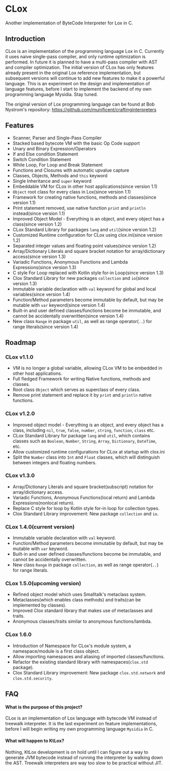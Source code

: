 # CLox
Another implementation of ByteCode Interpreter for Lox in C.

## Introduction
CLox is an implementation of the programming language Lox in C. Currently it uses naive single-pass compiler, and only runtime optimization is performed. In future it is planned to have a multi-pass compiler with AST and compiler optimization. The initial version of CLox has only features already present in the original Lox reference implementation, but subsequent versions will continue to add new features to make it a powerful language. This is an experiment on the design and implementation of language features, before I start to implement the backend of my own programming language Mysidia. Stay tuned. 

The original version of Lox programming language can be found at Bob Nystrom's repository:
https://github.com/munificent/craftinginterpreters

## Features
- Scanner, Parser and Single-Pass Compiler
- Stacked based bytecote VM with the basic Op Code support
- Unary and Binary Expression/Operators
- If and Else condition Statement
- Switch Condition Statement
- While Loop, For Loop and Break Statement
- Functions and Closures with automatic upvalue capture
- Classes, Objects, Methods and `this` keyword
- Single Inheritance and `super` keyword
- Embeddable VM for CLox in other host applications(since version 1.1)
- `Object` root class for every class in Lox(since version 1.1)
- Framework for creating native functions, methods and classes(since version 1.1)
- Print statement removed, use native function `print` and `println` instead(since version 1.1)
- Improved Object Model - Everything is an object, and every object has a class(since version 1.2)
- CLox Standard Library for packages `lang` and `util`(since version 1.2)
- Customized Runtime configuration for CLox using clox.ini(since version 1.2)
- Separated integer values and floating point values(since version 1.2)
- Array/Dictionary Literals and square bracket notation for array/dictionary access(since version 1.3)
- Variadic Functions, Anonymous Functions and Lambda Expressions(since version 1.3)
- C style For Loop replaced with Kotlin style for-in Loop(since version 1.3)
- Clox Standard Library for new packages `collection` and `io`(since version 1.3)
- Immutable variable declaration with `val` keyword for global and local variables(since version 1.4)
- Function/Method parameters become immutable by default, but may be mutable with `var` keyword(since version 1.4)
- Built-in and user defined classes/functions become be immutable, and cannot be accidentally overwritten(since version 1.4)
- New class `Range` in package `util`, as well as range operator(`..`) for range literals(since version 1.4) 

## Roadmap

### CLox v1.1.0
- VM is no longer a global variable, allowing CLox VM to be embedded in other host applications.
- Full fledged Framework for writing Native functions, methods and classes.
- Root class `Object` which serves as superclass of every class.
- Remove print statement and replace it by `print` and `println` native functions.

### CLox v1.2.0
- Improved object model - Everything is an object, and every object has a class, including `nil`, `true`, `false`, `number`, `string`, `function`, `class` etc.
- CLox Standard Library for package `lang` and `util`, which contains classes such as `Boolean`, `Number`, `String`, `Array`, `Dictionary`, `DateTime`, etc.
- Allow customized runtime configurations for CLox at startup with clox.ini
- Split the `Number` class into `Int` and `Float` classes, which will distinguish between integers and floating numbers.

### CLox v1.3.0
- Array/Dictionary Literals and square bracket(subscript) notation for array/dictionary access.
- Variadic Functions, Anonymous Functions(local return) and Lambda Expressions(nonlocal return).
- Replace C style for loop by Kotlin style for-in loop for collection types.
- Clox Standard Library improvement: New package `collection` and `io`.

### CLox 1.4.0(current version)
- Immutable variable declaration with `val` keyword.
- Function/Method parameters become immutable by default, but may be mutable with `var` keyword.
- Built-in and user defined classes/functions become be immutable, and cannot be accidentally overwritten. 
- New class `Range` in package `collection`, as well as range operator(`..`) for range literals. 

### CLox 1.5.0(upcoming version)
- Refined object model which uses Smalltalk's metaclass system.
- Metaclasses(which enables class methods) and traits(can be implemented by classes).
- Improved Clox standard library that makes use of metaclasses and traits. 
- Anonymous classes/traits similar to anonymous functions/lambda.

### CLox 1.6.0
- Introduction of Namespace for CLox's module system, a namespace/module is a first class object.
- Allow importing namespaces and aliasing of imported classes/functions.
- Refactor the existing standard library with namespaces(`clox.std` package).
- Clox Standard Library improvement: New package `clox.std.network` and `clox.std.security`.

## FAQ

#### What is the purpose of this project?
CLox is an implementation of Lox language with bytecode VM instead of treewalk interpreter. It is the last experiment on feature implementations, before I will begin writing my own programming language `Mysidia` in C.

#### What will happen to KtLox?
Nothing, KtLox development is on hold until I can figure out a way to generate JVM bytecode instead of running the interpreter by walking down the AST. Treewalk interpreters are way too slow to be practical without JIT. 